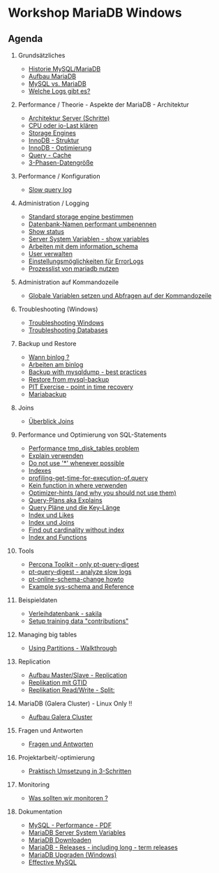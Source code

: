 # Workshop MariaDB Windows 

## Agenda 

  1. Grundsätzliches
     * [Historie MySQL/MariaDB](historie-mysql-mariadb.md)
     * [Aufbau MariaDB](aufbau-mariadb.md)
     * [MySQL vs. MariaDB](mysql-vs-mariadb.md)
     * [Welche Logs gibt es?](welche-logs.md)
  1. Performance / Theorie - Aspekte der MariaDB - Architektur 
     * [Architektur Server (Schritte)](performance/mysql-server-architecture.md)
     * [CPU oder io-Last klären](top-cpu-io-load.md)
     * [Storage Engines](storage-engines.md) 
     * [InnoDB - Struktur](/innodb/innodb-structure.md)
     * [InnoDB - Optimierung](/innodb/innodb.md) 
     * [Query - Cache](/performance/query-cache.md)
     * [3-Phasen-Datengröße](3-phases-of-data-size-and-performance-impact.md)
  1. Performance / Konfiguration 
     * [Slow query log](slow-query-log.md) 
  1. Administration / Logging
     * [Standard storage engine bestimmen](default-storage-engine.md)
     * [Datenbank-Namen performant umbenennen](database-rename.md)
     * [Show status](show-status.md)
     * [Server System Variablen - show variables](show-variables.md)
     * [Arbeiten mit dem information_schema](working-with-information_schema.md)
     * [User verwalten](user.md)
     * [Einstellungsmöglichkeiten für ErrorLogs](https://mariadb.com/kb/en/error-log/)
     * [Prozesslist von mariadb nutzen](processlist.md)
  1. Administration auf Kommandozeile
     * [Globale Variablen setzen und Abfragen auf der Kommandozeile](set-global-variable.md)
  1. Troubleshooting (Windows)
     * [Troubleshooting Windows](troubleshooting-windows.md)
     * [Troubleshooting Databases](database-repair.md)
  1. Backup und Restore
     * [Wann binlog ?](backups/binlogs-what-for.md)
     * [Arbeiten am binlog](binlog.md)
     * [Backup with mysqldump - best practices](backup-restore/mysqldump.md)
     * [Restore from mysql-backup](backup-restore/mysql.md)
     * [PIT Exercise - point in time recovery](backup-restore/pit-exercise.md)
     * [Mariabackup](backup-restore/mariadbackup.md)
    
  1. Joins
     * [Überblick Joins](joins/overview.md)
  
  1. Performance und Optimierung von SQL-Statements
     * [Performance tmp_disk_tables problem](/performance/analyse-status-tmp-tables.md)
     * [Explain verwenden](/indexes/explain.md)
     * [Do not use '*' whenever possible](/performance/select-no-star-please.md) 
     * [Indexes](indexes/index.md)
     * [profiling-get-time-for-execution-of.query](/indexes/profiling.md)
     * [Kein function in where verwenden](/performance/no-function-in-where.md)
     * [Optimizer-hints (and why you should not use them)](performance/optimizer-hints.md)
     * [Query-Plans aka Explains](performance/query-plans.md)
     * [Query Pläne und die Key-Länge](query-plans-explain-keylen.md)
     * [Index und Likes](indexes/like-index-not-index.md)
     * [Index und Joins](indexes/join-index.md)
     * [Find out cardinality without index](/indexes/cardinality.md)
     * [Index and Functions](index-and-functions.md) 
  1. Tools 
     * [Percona Toolkit - only pt-query-digest](/tools/percona-toolkit.md) 
     * [pt-query-digest - analyze slow logs](/tools/pt-query-digest.md)
     * [pt-online-schema-change howto](/tools/pt-online-schema-change.md)
     * [Example sys-schema and Reference](/tools/sys.md)
  1. Beispieldaten
     * [Verleihdatenbank - sakila](sakila.md)
     * [Setup training data "contributions"](/indexes/setup-training-data-contributions.md)
  1. Managing big tables 
     * [Using Partitions - Walkthrough](partitions/partitions-explain.md)
  1. Replication
     * [Aufbau Master/Slave - Replication](replication/aufbau-master-slave.md)
     * [Replikation mit GTID](replication/01-master-slave-gtid.md)
     * [Replikation Read/Write - Split: ](https://proxysql.com/blog/configure-read-write-split/)
  1. MariaDB (Galera Cluster) - Linux Only !!
     * [Aufbau Galera Cluster](galera/aufbau-galera.md)
  1. Fragen und Antworten 
     * [Fragen und Antworten](q-and-a.md)
  1. Projektarbeit/-optimierung 
     * [Praktisch Umsetzung in 3-Schritten](project-3-steps.md)
  1. Monitoring
     * [Was sollten wir monitoren ?](monitoring/monitoring.md)
  1. Dokumentation 
     * [MySQL - Performance - PDF](http://schulung.t3isp.de/documents/pdfs/mysql/mysql-performance.pdf)
     * [MariaDB Server System Variables](https://mariadb.com/kb/en/server-system-variables/)
     * [MariaDB Downloaden](https://mariadb.org/download/?t=mariadb&p=mariadb&r=10.6.16&os=windows&cpu=x86_64&pkg=msi&m=agdsn)
     * [MariaDB - Releases - including long - term releases](https://mariadb.com/kb/en/mariadb-server-release-dates/)
     * [MariaDB Upgraden (Windows)](https://mariadb.com/kb/en/upgrading-mariadb-on-windows/)
     * [Effective MySQL](https://www.amazon.com/Effective-MySQL-Optimizing-Statements-Oracle/dp/0071782796)      
     

